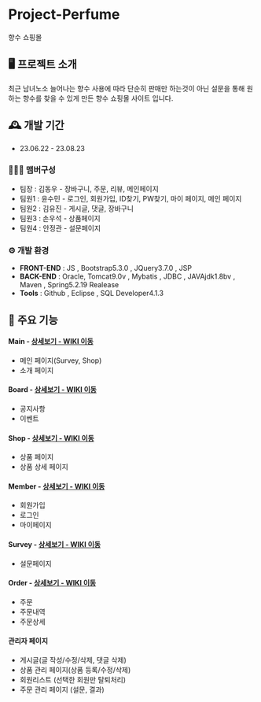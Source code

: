 # Project-Perfume
향수 쇼핑몰


## 🖥️ 프로젝트 소개
최근 남녀노소 늘어나는 향수 사용에 따라 단순히 판매만 하는것이 아닌 
설문을 통해 원하는 향수를 찾을 수 있게 만든 향수 쇼핑몰 사이트 입니다.
<br>

## 🕰️ 개발 기간
* 23.06.22 - 23.08.23

### 🧑‍🤝‍🧑 맴버구성
 - 팀장  : 김동우 - 장바구니, 주문, 리뷰, 메인페이지
 - 팀원1 : 윤수민 - 로그인, 회원가입, ID찾기, PW찾기, 마이 페이지, 메인 페이지
 - 팀원2 : 김유진 - 게시글, 댓글, 장바구니
 - 팀원3 : 손우석 - 상품페이지
 - 팀원4 : 안정관 - 설문페이지


### ⚙️ 개발 환경
- **FRONT-END** : JS , Bootstrap5.3.0 , JQuery3.7.0 , JSP
- **BACK-END** : Oracle, Tomcat9.0v , Mybatis , JDBC , JAVAjdk1.8bv , Maven , Spring5.2.19 Realease
- **Tools** : Github , Eclipse , SQL Developer4.1.3


## 📌 주요 기능
#### Main - <a href="https://github.com/chaehyuenwoo/SpringBoot-Project-MEGABOX/wiki/%EC%A3%BC%EC%9A%94-%EA%B8%B0%EB%8A%A5-%EC%86%8C%EA%B0%9C(Login)" >상세보기 - WIKI 이동</a>
- 메인 페이지(Survey, Shop)
- 소개 페이지
  
#### Board - <a href="https://github.com/chaehyuenwoo/SpringBoot-Project-MEGABOX/wiki/%EC%A3%BC%EC%9A%94-%EA%B8%B0%EB%8A%A5-%EC%86%8C%EA%B0%9C(Member)" >상세보기 - WIKI 이동</a>
- 공지사항
- 이벤트
  
#### Shop - <a href="https://github.com/chaehyuenwoo/SpringBoot-Project-MEGABOX/wiki/%EC%A3%BC%EC%9A%94-%EA%B8%B0%EB%8A%A5-%EC%86%8C%EA%B0%9C(Member)" >상세보기 - WIKI 이동</a>
- 상품 페이지
- 상품 상세 페이지
  
#### Member - <a href="https://github.com/chaehyuenwoo/SpringBoot-Project-MEGABOX/wiki/%EC%A3%BC%EC%9A%94-%EA%B8%B0%EB%8A%A5-%EC%86%8C%EA%B0%9C(%EC%98%81%ED%99%94-%EC%98%88%EB%A7%A4)" >상세보기 - WIKI 이동</a>
- 회원가입
- 로그인
- 마이페이지
  
#### Survey - <a href="https://github.com/YoonSooMin01/project01-perfume/wiki/%EC%A3%BC%EC%9A%94-%EA%B8%B0%EB%8A%A5-%EC%86%8C%EA%B0%9C(Survey)" >상세보기 - WIKI 이동</a>
- 설문페이지
  
#### Order - <a href="" >상세보기 - WIKI 이동</a> 
- 주문
- 주문내역
- 주문상세

#### 관리자 페이지 
- 게시글(글 작성/수정/삭제, 댓글 삭제)
- 상품 관리 페이지(상품 등록/수정/삭제) 
- 회원리스트 (선택한 회원만 탈퇴처리)
- 주문 관리 페이지 (설문, 결과)
